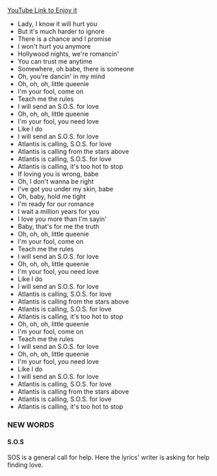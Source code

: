 [YouTube Link to Enjoy it](https://www.youtube.com/watch?v=iaWkN9n6vsU)


- Lady, I know it will hurt you
- But it's much harder to ignore
- There is a chance and I promise
- I won't hurt you anymore
- Hollywood nights, we're romancin'
- You can trust me anytime
- Somewhere, oh babe, there is someone
- Oh, you're dancin' in my mind
- Oh, oh, oh, little queenie
- I'm your fool, come on
- Teach me the rules
- I will send an S.O.S. for love
- Oh, oh, oh, little queenie
- I'm your fool, you need love
- Like I do
- I will send an S.O.S. for love
- Atlantis is calling, S.O.S. for love
- Atlantis is calling from the stars above
- Atlantis is calling, S.O.S. for love
- Atlantis is calling, it's too hot to stop
- If loving you is wrong, babe
- Oh, I don't wanna be right
- I've got you under my skin, babe
- Oh, baby, hold me tight
- I'm ready for our romance
- I wait a million years for you
- I love you more than I'm sayin'
- Baby, that's for me the truth
- Oh, oh, oh, little queenie
- I'm your fool, come on
- Teach me the rules
- I will send an S.O.S. for love
- Oh, oh, oh, little queenie
- I'm your fool, you need love
- Like I do
- I will send an S.O.S. for love
- Atlantis is calling, S.O.S. for love
- Atlantis is calling from the stars above
- Atlantis is calling, S.O.S. for love
- Atlantis is calling, it's too hot to stop
- Oh, oh, oh, little queenie
- I'm your fool, come on
- Teach me the rules
- I will send an S.O.S. for love
- Oh, oh, oh, little queenie
- I'm your fool, you need love
- Like I do
- I will send an S.O.S. for love
- Atlantis is calling, S.O.S. for love
- Atlantis is calling from the stars above
- Atlantis is calling, S.O.S. for love
- Atlantis is calling, it's too hot to stop

### NEW WORDS

#### S.O.S
SOS is a general call for help. Here the lyrics' writer is asking for help finding love.